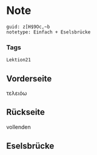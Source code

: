 # Note
```
guid: z[H$9Oc,~b
notetype: Einfach + Eselsbrücke
```

### Tags
```
Lektion21
```

## Vorderseite
τελειόω

## Rückseite
vollenden

## Eselsbrücke

